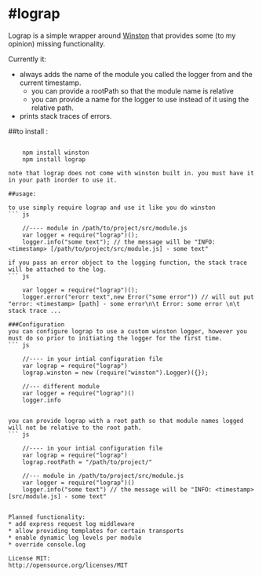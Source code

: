 #lograp
====================

Lograp is a simple wrapper around [Winston](https://npmjs.org/package/winston) that provides some (to my opinion) missing functionality.

Currently it:

* always adds the name of the module you called the logger from and the current timestamp.
	* you can provide a rootPath so that the module name is relative
	* you can provide a name for the logger to use instead of it using the relative path.
* prints stack traces of errors.
	
##to install :

```

	npm install winston
	npm install lograp

note that lograp does not come with winston built in. you must have it in your path inorder to use it.

##usage:

to use simply require lograp and use it like you do winston
``` js

	//---- module in /path/to/project/src/module.js
	var logger = require("lograp")();
	logger.info("some text"); // the message will be "INFO: <timestamp> [/path/to/project/src/module.js] - some text"

if you pass an error object to the logging function, the stack trace will be attached to the log.
``` js

	var logger = require("lograp")();
	logger.error("erorr text",new Error("some error")) // will out put "error: <timestamp> [path] - some error\n\t Error: some error \n\t stack trace ...

###Configuration
you can configure lograp to use a custom winston logger, however you must do so prior to initiating the logger for the first time.
``` js

	//---- in your intial configuration file
	var lograp = require("lograp")
	lograp.winston = new (require("winston").Logger)({}); 

	//--- different module
	var logger = require("lograp")()
	logger.info


you can provide lograp with a root path so that module names logged will not be relative to the root path.
``` js

	//---- in your intial configuration file
	var lograp = require("lograp")
	lograp.rootPath = "/path/to/project/" 

	//--- module in /path/to/project/src/module.js
	var logger = require("lograp")()
	logger.info("some text") // the message will be "INFO: <timestamp> [src/module.js] - some text"


Planned functionality:
* add express request log middleware
* allow providing templates for certain transports
* enable dynamic log levels per module
* override console.log

License MIT:
http://opensource.org/licenses/MIT